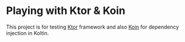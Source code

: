# Playing with Ktor & Koin
This project is for testing [Ktor](https://github.com/ktorio/ktor) framework and also [Koin](https://github.com/InsertKoinIO/koin) for dependency injection in Koltin.
